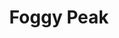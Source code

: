 ---
layout: photo
title: "Foggy Peak"
byline: "Sylwia Bartyzel"
byline_link: "https://unsplash.com/sylwiabartyzel"
categories: fog mountain snowcap peak trees
photo_url: "/images/foggy-peak.jpg"
---